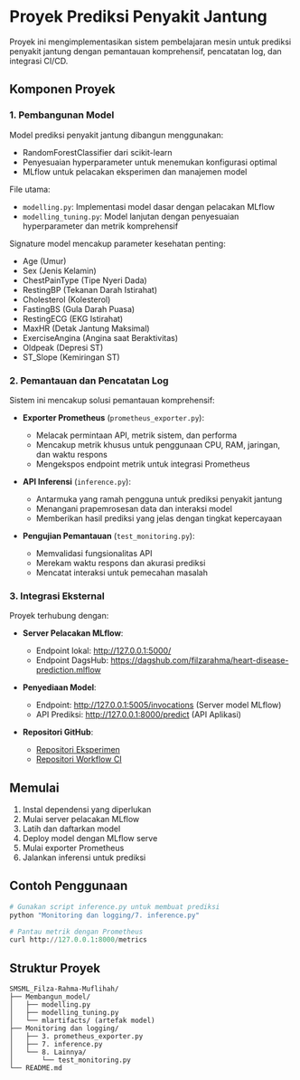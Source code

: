 # Proyek Prediksi Penyakit Jantung

Proyek ini mengimplementasikan sistem pembelajaran mesin untuk prediksi penyakit jantung dengan pemantauan komprehensif, pencatatan log, dan integrasi CI/CD.

## Komponen Proyek

### 1. Pembangunan Model

Model prediksi penyakit jantung dibangun menggunakan:
- RandomForestClassifier dari scikit-learn
- Penyesuaian hyperparameter untuk menemukan konfigurasi optimal
- MLflow untuk pelacakan eksperimen dan manajemen model

File utama:
- `modelling.py`: Implementasi model dasar dengan pelacakan MLflow
- `modelling_tuning.py`: Model lanjutan dengan penyesuaian hyperparameter dan metrik komprehensif

Signature model mencakup parameter kesehatan penting:
- Age (Umur)
- Sex (Jenis Kelamin)
- ChestPainType (Tipe Nyeri Dada)
- RestingBP (Tekanan Darah Istirahat)
- Cholesterol (Kolesterol)
- FastingBS (Gula Darah Puasa)
- RestingECG (EKG Istirahat)
- MaxHR (Detak Jantung Maksimal)
- ExerciseAngina (Angina saat Beraktivitas)
- Oldpeak (Depresi ST)
- ST_Slope (Kemiringan ST)

### 2. Pemantauan dan Pencatatan Log

Sistem ini mencakup solusi pemantauan komprehensif:

- **Exporter Prometheus** (`prometheus_exporter.py`): 
  - Melacak permintaan API, metrik sistem, dan performa
  - Mencakup metrik khusus untuk penggunaan CPU, RAM, jaringan, dan waktu respons
  - Mengekspos endpoint metrik untuk integrasi Prometheus

- **API Inferensi** (`inference.py`):
  - Antarmuka yang ramah pengguna untuk prediksi penyakit jantung
  - Menangani prapemrosesan data dan interaksi model
  - Memberikan hasil prediksi yang jelas dengan tingkat kepercayaan

- **Pengujian Pemantauan** (`test_monitoring.py`):
  - Memvalidasi fungsionalitas API
  - Merekam waktu respons dan akurasi prediksi
  - Mencatat interaksi untuk pemecahan masalah

### 3. Integrasi Eksternal

Proyek terhubung dengan:

- **Server Pelacakan MLflow**:
  - Endpoint lokal: http://127.0.0.1:5000/
  - Endpoint DagsHub: https://dagshub.com/filzarahma/heart-disease-prediction.mlflow

- **Penyediaan Model**:
  - Endpoint: http://127.0.0.1:5005/invocations (Server model MLflow)
  - API Prediksi: http://127.0.0.1:8000/predict (API Aplikasi)

- **Repositori GitHub**:
  - [Repositori Eksperimen](https://github.com/filzarahma/Eksperimen_SML_Filza.git)
  - [Repositori Workflow CI](https://github.com/filzarahma/Workflow-CI.git)

## Memulai

1. Instal dependensi yang diperlukan
2. Mulai server pelacakan MLflow
3. Latih dan daftarkan model
4. Deploy model dengan MLflow serve
5. Mulai exporter Prometheus
6. Jalankan inferensi untuk prediksi

## Contoh Penggunaan

```python
# Gunakan script inference.py untuk membuat prediksi
python "Monitoring dan logging/7. inference.py"

# Pantau metrik dengan Prometheus
curl http://127.0.0.1:8000/metrics
```

## Struktur Proyek

```
SMSML_Filza-Rahma-Muflihah/
├── Membangun_model/
│   ├── modelling.py
│   ├── modelling_tuning.py
│   └── mlartifacts/ (artefak model)
├── Monitoring dan logging/
│   ├── 3. prometheus_exporter.py
│   ├── 7. inference.py  
│   └── 8. Lainnya/
│       └── test_monitoring.py
└── README.md
```